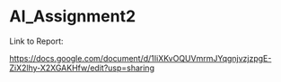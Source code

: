 # AI_Assignment2

Link to Report:


https://docs.google.com/document/d/1IiXKvOQUVmrmJYqgnjvzjzpgE-ZiX2lhy-X2XGAKHfw/edit?usp=sharing
